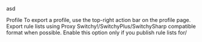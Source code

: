 asd
 
Profile
 To export a profile, use the top-right action bar on the profile page.
Export rule lists using Proxy Switchy!/SwitchyPlus/SwitchySharp compatible format when possible.
Enable this option only if you publish rule lists for/
